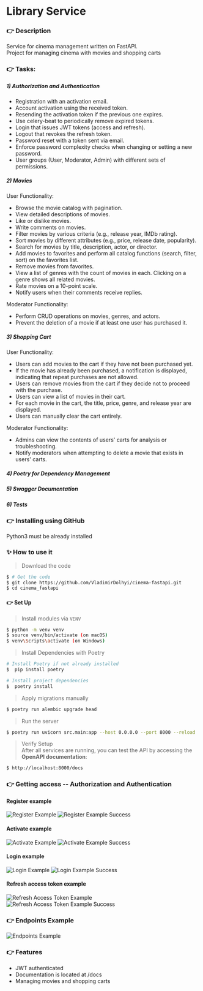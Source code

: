 # Library Service

### 👉 Description

Service for cinema management written on FastAPI.  
Project for managing cinema with movies and shopping carts

### 👉 Tasks:
##### 1) Authorization and Authentication

* Registration with an activation email.
* Account activation using the received token.
* Resending the activation token if the previous one expires.
* Use celery-beat to periodically remove expired tokens.
* Login that issues JWT tokens (access and refresh).
* Logout that revokes the refresh token.
* Password reset with a token sent via email.
* Enforce password complexity checks when changing or setting a new password.
* User groups (User, Moderator, Admin) with different sets of permissions.

##### 2) Movies

User Functionality:
* Browse the movie catalog with pagination.
* View detailed descriptions of movies.
* Like or dislike movies.
* Write comments on movies.
* Filter movies by various criteria (e.g., release year, IMDb rating).
* Sort movies by different attributes (e.g., price, release date, popularity).
* Search for movies by title, description, actor, or director.
* Add movies to favorites and perform all catalog functions (search, filter, sort) on the favorites list.
* Remove movies from favorites.
* View a list of genres with the count of movies in each. Clicking on a genre shows all related movies.
* Rate movies on a 10-point scale.
* Notify users when their comments receive replies.

Moderator Functionality:
* Perform CRUD operations on movies, genres, and actors.
* Prevent the deletion of a movie if at least one user has purchased it.

##### 3) Shopping Cart

User Functionality:
* Users can add movies to the cart if they have not been purchased yet.
* If the movie has already been purchased, a notification is displayed,
indicating that repeat purchases are not allowed.
* Users can remove movies from the cart if they decide not to proceed with the purchase.
* Users can view a list of movies in their cart.
* For each movie in the cart, the title, price, genre, and release year are displayed.
* Users can manually clear the cart entirely.

Moderator Functionality:
* Admins can view the contents of users' carts for analysis or troubleshooting.
* Notify moderators when attempting to delete a movie that exists in users' carts.

##### 4) Poetry for Dependency Management
##### 5) Swagger Documentation
##### 6) Tests

### 👉 Installing using GitHub

Python3 must be already installed

### ✨ How to use it

> Download the code 

```bash
$ # Get the code
$ git clone https://github.com/VladimirDolhyi/cinema-fastapi.git
$ cd cinema_fastapi
```

#### 👉 Set Up

> Install modules via `VENV`

```bash
$ python -m venv venv
$ source venv/bin/activate (on macOS)
$ venv\Scripts\activate (on Windows)
```

> Install Dependencies with Poetry

```bash
# Install Poetry if not already installed
$  pip install poetry

# Install project dependencies
$  poetry install
```

> Apply migrations manually

```bash
$ poetry run alembic upgrade head
```

> Run the server

```bash
$ poetry run uvicorn src.main:app --host 0.0.0.0 --port 8000 --reload
```

> Verify Setup      
After all services are running, you can test the API by accessing the **OpenAPI documentation**:

```bash
$ http://localhost:8000/docs
```

### 👉 Getting access -- Authorization and Authentication

#### Register example
![Register Example](src/images/preview/1-register.png)
![Register Example Success](src/images/preview/2-register_success.png)
#### Activate example
![Activate Example](src/images/preview/3-activate.png)
![Activate Example Success](src/images/preview/4-activate_success.png)
#### Login example
![Login Example](src/images/preview/5-login.png)
![Login Example Success](src/images/preview/6-login_success.png)
#### Refresh access token example
![Refresh Access Token Example](src/images/preview/7-refresh_access_token.png)
![Refresh Access Token Example Success](src/images/preview/8-refresh_access_token_success.png)

### 👉 Endpoints Example
![Endpoints Example](src/images/Endpoints_example.png)

### 👉 Features

* JWT authenticated
* Documentation is located at /docs
* Managing movies and shopping carts
